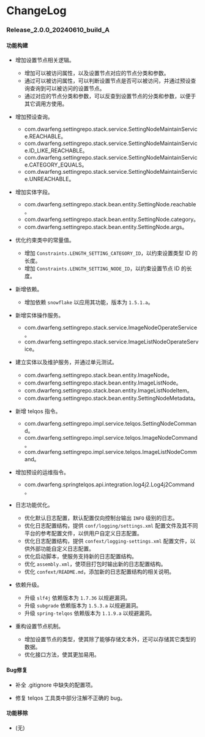 # ChangeLog

### Release_2.0.0_20240610_build_A

#### 功能构建

- 增加设置节点相关逻辑。
  - 增加可以被访问属性，以及设置节点对应的节点分类和参数。
  - 通过可以被访问属性，可以判断设置节点是否可以被访问，并通过预设查询查询到可以被访问的设置节点。
  - 通过对应的节点分类和参数，可以反查到设置节点的分类和参数，以便于其它调用方使用。

- 增加预设查询。
  - com.dwarfeng.settingrepo.stack.service.SettingNodeMaintainService.REACHABLE。
  - com.dwarfeng.settingrepo.stack.service.SettingNodeMaintainService.ID_LIKE_REACHABLE。
  - com.dwarfeng.settingrepo.stack.service.SettingNodeMaintainService.CATEGORY_EQUALS。
  - com.dwarfeng.settingrepo.stack.service.SettingNodeMaintainService.UNREACHABLE。

- 增加实体字段。
  - com.dwarfeng.settingrepo.stack.bean.entity.SettingNode.reachable。
  - com.dwarfeng.settingrepo.stack.bean.entity.SettingNode.category。
  - com.dwarfeng.settingrepo.stack.bean.entity.SettingNode.args。

- 优化约束类中的常量值。
  - 增加 `Constraints.LENGTH_SETTING_CATEGORY_ID`，以约束设置类型 ID 的长度。
  - 增加 `Constraints.LENGTH_SETTING_NODE_ID`，以约束设置节点 ID 的长度。

- 新增依赖。
  - 增加依赖 `snowflake` 以应用其功能，版本为 `1.5.1.a`。

- 新增实体操作服务。
  - com.dwarfeng.settingrepo.stack.service.ImageNodeOperateService。
  - com.dwarfeng.settingrepo.stack.service.ImageListNodeOperateService。

- 建立实体以及维护服务，并通过单元测试。
  - com.dwarfeng.settingrepo.stack.bean.entity.ImageNode。
  - com.dwarfeng.settingrepo.stack.bean.entity.ImageListNode。
  - com.dwarfeng.settingrepo.stack.bean.entity.ImageListNodeItem。
  - com.dwarfeng.settingrepo.stack.bean.entity.SettingNodeMetadata。

- 新增 telqos 指令。
  - com.dwarfeng.settingrepo.impl.service.telqos.SettingNodeCommand。
  - com.dwarfeng.settingrepo.impl.service.telqos.ImageNodeCommand。
  - com.dwarfeng.settingrepo.impl.service.telqos.ImageListNodeCommand。

- 增加预设的运维指令。
  - com.dwarfeng.springtelqos.api.integration.log4j2.Log4j2Command。

- 日志功能优化。
  - 优化默认日志配置，默认配置仅向控制台输出 `INFO` 级别的日志。
  - 优化日志配置结构，提供 `conf/logging/settings.xml` 配置文件及其不同平台的参考配置文件，以供用户自定义日志配置。
  - 优化日志配置结构，提供 `confext/logging-settings.xml` 配置文件，以供外部功能自定义日志配置。
  - 优化启动脚本，使服务支持新的日志配置结构。
  - 优化 `assembly.xml`，使项目打包时输出新的日志配置结构。
  - 优化 `confext/README.md`，添加新的日志配置结构的相关说明。

- 依赖升级。
  - 升级 `slf4j` 依赖版本为 `1.7.36` 以规避漏洞。
  - 升级 `subgrade` 依赖版本为 `1.5.3.a` 以规避漏洞。
  - 升级 `spring-telqos` 依赖版本为 `1.1.9.a` 以规避漏洞。

- 重构设置节点机制。
  - 增加设置节点的类型，使其除了能够存储文本外，还可以存储其它类型的数据。
  - 优化接口方法，使其更加易用。

#### Bug修复

- 补全 .gitignore 中缺失的配置项。

- 修复 telqos 工具类中部分注解不正确的 bug。

#### 功能移除

- (无)
